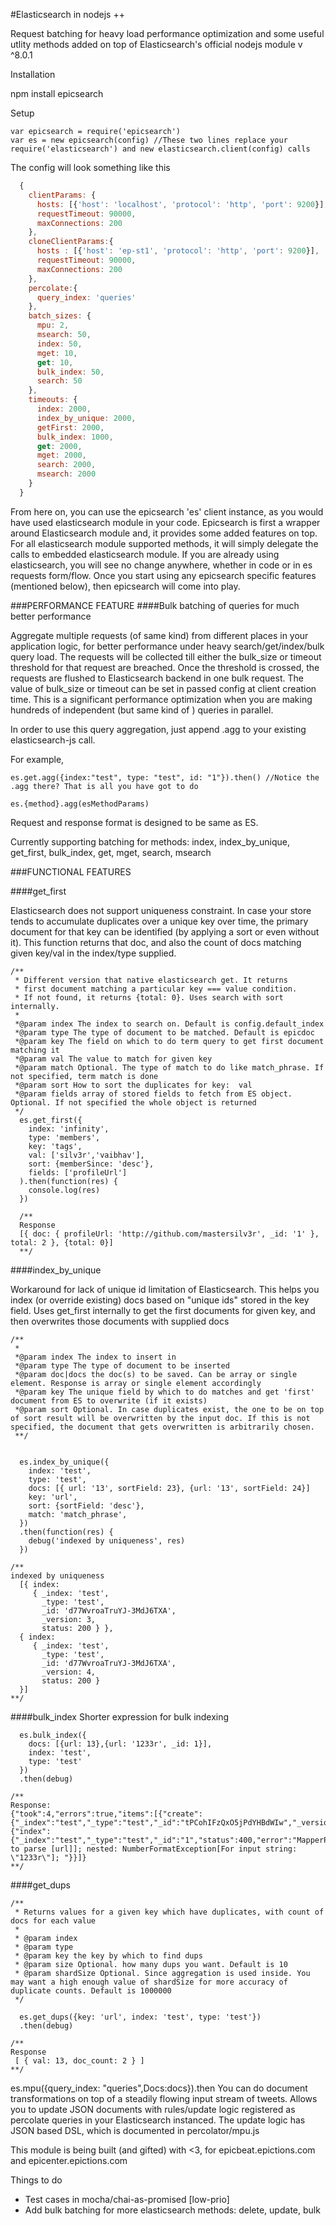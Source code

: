 #Elasticsearch in nodejs ++

Request batching for heavy load performance optimization and some useful utlity methods added on top of Elasticsearch's official nodejs module v ^8.0.1

Installation

npm install epicsearch

Setup

```
var epicsearch = require('epicsearch')
var es = new epicsearch(config) //These two lines replace your require('elasticsearch') and new elasticsearch.client(config) calls
```

The config will look something like this
```Javascript
  { 
    clientParams: {
      hosts: [{'host': 'localhost', 'protocol': 'http', 'port': 9200}],
      requestTimeout: 90000,
      maxConnections: 200
    },
    cloneClientParams:{ 
      hosts : [{'host': 'ep-st1', 'protocol': 'http', 'port': 9200}],
      requestTimeout: 90000,
      maxConnections: 200
    },
    percolate:{
      query_index: 'queries'
    },
    batch_sizes: {
      mpu: 2,
      msearch: 50, 
      index: 50,
      mget: 10,
      get: 10,
      bulk_index: 50,
      search: 50
    },
    timeouts: {
      index: 2000,
      index_by_unique: 2000,
      getFirst: 2000,
      bulk_index: 1000,
      get: 2000,
      mget: 2000,
      search: 2000,
      msearch: 2000
    }
  }
```
From here on, you can use the epicsearch 'es' client instance, as you would have used elasticsearch module in your code. Epicsearch is first a wrapper around Elasticsearch module and, it provides some added features on top. For all elasticsearch module supported methods, it will simply delegate the calls to embedded elasticsearch module. If you are already using elasticsearch, you will see no change anywhere, whether in code or in es requests form/flow. Once you start using any epicsearch specific features (mentioned below), then epicsearch will come into play.

###PERFORMANCE FEATURE
####Bulk batching of queries for much better performance

Aggregate multiple requests (of same kind) from different places in your application logic, for better performance under heavy search/get/index/bulk query load. The requests will be collected till either the bulk_size or timeout threshold for that request are breached. Once the threshold is crossed, the requests are flushed to Elasticsearch backend in one bulk request. The value of bulk_size or timeout can be set in passed config at client creation time. This is a significant performance optimization when you are making hundreds of independent (but same kind of ) queries in parallel.

In order to use this query aggregation, just append .agg to your existing elasticsearch-js call. 

For example, 
```
es.get.agg({index:"test", type: "test", id: "1"}).then() //Notice the .agg there? That is all you have got to do

es.{method}.agg(esMethodParams)
``` 
Request and response format is designed to be same as ES. 

Currently supporting batching for methods: index, index_by_unique, get_first, bulk_index, get, mget, search, msearch

###FUNCTIONAL FEATURES

####get_first

Elasticsearch does not support uniqueness constraint. In case your store tends to accumulate duplicates over a unique key over time, the primary document for that key can be identified (by applying a sort or even without it). This function returns that doc, and also the count of docs matching given key/val in the index/type supplied.

```
/**
 * Different version that native elasticsearch get. It returns
 * first document matching a particular key === value condition.
 * If not found, it returns {total: 0}. Uses search with sort internally.
 *
 *@param index The index to search on. Default is config.default_index
 *@param type The type of document to be matched. Default is epicdoc
 *@param key The field on which to do term query to get first document matching it
 *@param val The value to match for given key
 *@param match Optional. The type of match to do like match_phrase. If not specified, term match is done
 *@param sort How to sort the duplicates for key:  val
 *@param fields array of stored fields to fetch from ES object. Optional. If not specified the whole object is returned
 */
  es.get_first({
    index: 'infinity', 
    type: 'members', 
    key: 'tags', 
    val: ['silv3r','vaibhav'],
    sort: {memberSince: 'desc'},
    fields: ['profileUrl']
  ).then(function(res) {
    console.log(res)
  })
  
  /**
  Response
  [{ doc: { profileUrl: 'http://github.com/mastersilv3r', _id: '1' }, total: 2 }, {total: 0}]
  **/

```

####index_by_unique

 Workaround for lack of unique id limitation of Elasticsearch. 
 This helps you index (or override existing) docs based on 
 "unique ids" stored in the key field. Uses get_first internally to 
 get the first documents for given key, and then overwrites those 
 documents with supplied docs

```
/**
 *
 *@param index The index to insert in
 *@param type The type of document to be inserted
 *@param doc|docs the doc(s) to be saved. Can be array or single element. Response is array or single element accordingly
 *@param key The unique field by which to do matches and get 'first' document from ES to overwrite (if it exists)
 *@param sort Optional. In case duplicates exist, the one to be on top of sort result will be overwritten by the input doc. If this is not specified, the document that gets overwritten is arbitrarily chosen.
 **/


  es.index_by_unique({
    index: 'test',
    type: 'test',
    docs: [{ url: '13', sortField: 23}, {url: '13', sortField: 24}]
    key: 'url',
    sort: {sortField: 'desc'},
    match: 'match_phrase',
  })
  .then(function(res) {
    debug('indexed by uniqueness', res)
  })

/**
indexed by uniqueness 
  [{ index: 
     { _index: 'test',
       _type: 'test',
       _id: 'd77WvroaTruYJ-3MdJ6TXA',
       _version: 3,
       status: 200 } },
  { index: 
     { _index: 'test',
       _type: 'test',
       _id: 'd77WvroaTruYJ-3MdJ6TXA',
       _version: 4,
       status: 200 } 
  }]
**/

```

####bulk_index
Shorter expression for bulk indexing

```
  es.bulk_index({
    docs: [{url: 13},{url: '1233r', _id: 1}], 
    index: 'test', 
    type: 'test'
  })
  .then(debug)

/**
Response:
{"took":4,"errors":true,"items":[{"create":{"_index":"test","_type":"test","_id":"tPCohIFzQxO5jPdYHBdWIw","_version":1,"status":201}},{"index":{"_index":"test","_type":"test","_id":"1","status":400,"error":"MapperParsingException[failed to parse [url]]; nested: NumberFormatException[For input string: \"1233r\"]; "}}]}
**/

```

####get_dups

```
/**
 * Returns values for a given key which have duplicates, with count of docs for each value
 *
 * @param index
 * @param type
 * @param key the key by which to find dups
 * @param size Optional. how many dups you want. Default is 10
 * @param shardSize Optional. Since aggregation is used inside. You may want a high enough value of shardSize for more accuracy of duplicate counts. Default is 1000000
 */

  es.get_dups({key: 'url', index: 'test', type: 'test'})
  .then(debug)

/**
Response
 [ { val: 13, doc_count: 2 } ]
**/
```

es.mpu({query_index: "queries",Docs:docs}).then
You can do document transformations on top of a steadily flowing input stream of tweets. Allows you to update JSON documents with rules/update logic registered as percolate queries in your Elasticsearch instanced. The update logic has JSON based DSL, which is documented in percolator/mpu.js

This module is being built (and gifted) with <3, for epicbeat.epictions.com and epicenter.epictions.com

Things to do

* Test cases in mocha/chai-as-promised [low-prio]
* Add bulk batching for more elasticsearch methods: delete, update, bulk
